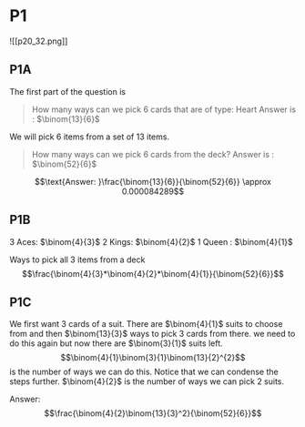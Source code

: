 # P1
![[p20_32.png]]
## P1A
The first part of the question is 
> How many ways can we pick 6 cards that are of type: Heart
> Answer is : $\binom{13}{6}$

We will pick 6 items from a set of 13 items.
> How many ways can we pick 6 cards from the deck?
> Answer is : $\binom{52}{6}$

$$\text{Answer: }\frac{\binom{13}{6}}{\binom{52}{6}} \approx 0.000084289$$

## P1B
3 Aces: $\binom{4}{3}$
2 Kings: $\binom{4}{2}$
1 Queen : $\binom{4}{1}$

Ways to pick all 3 items from a deck
$$\frac{\binom{4}{3}*\binom{4}{2}*\binom{4}{1}}{\binom{52}{6}}$$

## P1C
We first want $3$ cards of a suit. There are $\binom{4}{1}$ suits to choose from and then $\binom{13}{3}$ ways to pick 3 cards from there. we need to do this again but now there are $\binom{3}{1}$ suits left.
$$\binom{4}{1}\binom{3}{1}\binom{13}{2}^{2}$$
is the number of ways we can do this. Notice that we can condense the steps further. $\binom{4}{2}$ is the number of ways we can pick 2 suits.

Answer:
$$\frac{\binom{4}{2}\binom{13}{3}^2}{\binom{52}{6}}$$

